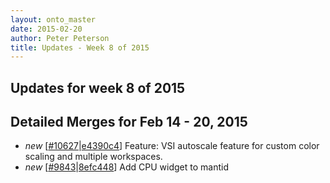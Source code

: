 ```yaml
---
layout: onto_master
date: 2015-02-20
author: Peter Peterson
title: Updates - Week 8 of 2015
---
```

Updates for week 8 of 2015
--------------------------

Detailed Merges for Feb 14 - 20, 2015
-------------------------------------
* *new* \[[#10627](http://trac.mantidproject.org/mantid/ticket/10627)\|[e4390c4](https://github.com/mantidproject/mantid/commit/e4390c4db7bb818d29ffa40fc826560644304a11)\] Feature: VSI autoscale feature for custom color scaling and multiple workspaces.
* *new* \[[#9843](http://trac.mantidproject.org/mantid/ticket/9843)\|[8efc448](https://github.com/mantidproject/mantid/commit/8efc44804a5bc9a95ac8952cb55c573569c4472b)\] Add CPU widget to mantid
